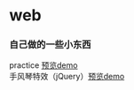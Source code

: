 # web
### 自己做的一些小东西
practice [预览demo](https://sylviaxgj.github.io/web/practice/js_example.html) <br>
手风琴特效（jQuery）[预览demo](https://sylviaxgj.github.io/手风琴特效/web/index.html)
